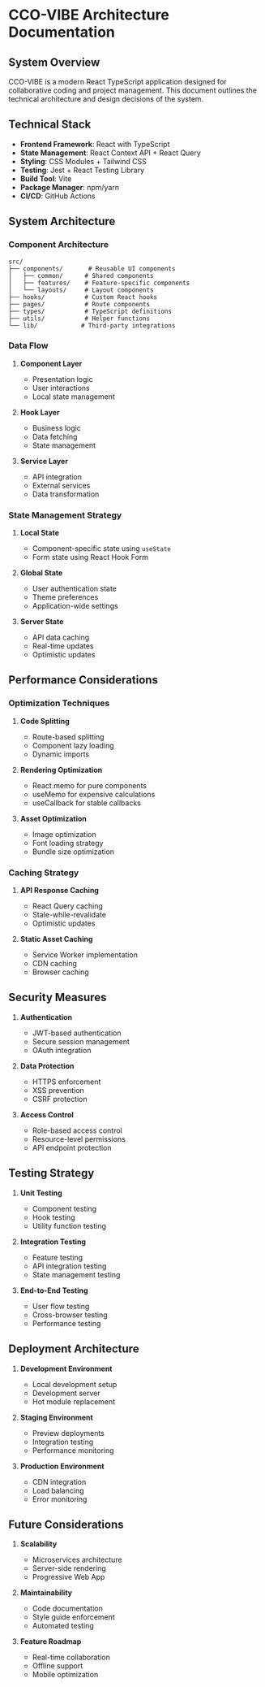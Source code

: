 # CCO-VIBE Architecture Documentation

## System Overview

CCO-VIBE is a modern React TypeScript application designed for collaborative coding and project management. This document outlines the technical architecture and design decisions of the system.

## Technical Stack

- **Frontend Framework**: React with TypeScript
- **State Management**: React Context API + React Query
- **Styling**: CSS Modules + Tailwind CSS
- **Testing**: Jest + React Testing Library
- **Build Tool**: Vite
- **Package Manager**: npm/yarn
- **CI/CD**: GitHub Actions

## System Architecture

### Component Architecture

```
src/
├── components/       # Reusable UI components
│   ├── common/      # Shared components
│   ├── features/    # Feature-specific components
│   └── layouts/     # Layout components
├── hooks/           # Custom React hooks
├── pages/           # Route components
├── types/           # TypeScript definitions
├── utils/           # Helper functions
└── lib/            # Third-party integrations
```

### Data Flow

1. **Component Layer**
   - Presentation logic
   - User interactions
   - Local state management

2. **Hook Layer**
   - Business logic
   - Data fetching
   - State management

3. **Service Layer**
   - API integration
   - External services
   - Data transformation

### State Management Strategy

1. **Local State**
   - Component-specific state using `useState`
   - Form state using React Hook Form

2. **Global State**
   - User authentication state
   - Theme preferences
   - Application-wide settings

3. **Server State**
   - API data caching
   - Real-time updates
   - Optimistic updates

## Performance Considerations

### Optimization Techniques

1. **Code Splitting**
   - Route-based splitting
   - Component lazy loading
   - Dynamic imports

2. **Rendering Optimization**
   - React.memo for pure components
   - useMemo for expensive calculations
   - useCallback for stable callbacks

3. **Asset Optimization**
   - Image optimization
   - Font loading strategy
   - Bundle size optimization

### Caching Strategy

1. **API Response Caching**
   - React Query caching
   - Stale-while-revalidate
   - Optimistic updates

2. **Static Asset Caching**
   - Service Worker implementation
   - CDN caching
   - Browser caching

## Security Measures

1. **Authentication**
   - JWT-based authentication
   - Secure session management
   - OAuth integration

2. **Data Protection**
   - HTTPS enforcement
   - XSS prevention
   - CSRF protection

3. **Access Control**
   - Role-based access control
   - Resource-level permissions
   - API endpoint protection

## Testing Strategy

1. **Unit Testing**
   - Component testing
   - Hook testing
   - Utility function testing

2. **Integration Testing**
   - Feature testing
   - API integration testing
   - State management testing

3. **End-to-End Testing**
   - User flow testing
   - Cross-browser testing
   - Performance testing

## Deployment Architecture

1. **Development Environment**
   - Local development setup
   - Development server
   - Hot module replacement

2. **Staging Environment**
   - Preview deployments
   - Integration testing
   - Performance monitoring

3. **Production Environment**
   - CDN integration
   - Load balancing
   - Error monitoring

## Future Considerations

1. **Scalability**
   - Microservices architecture
   - Server-side rendering
   - Progressive Web App

2. **Maintainability**
   - Code documentation
   - Style guide enforcement
   - Automated testing

3. **Feature Roadmap**
   - Real-time collaboration
   - Offline support
   - Mobile optimization 